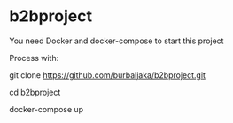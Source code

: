 # b2bproject

You need Docker and docker-compose to start this project

Process with:

git clone https://github.com/burbaljaka/b2bproject.git

cd b2bproject

docker-compose up
